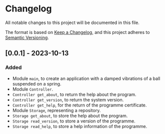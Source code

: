# Changelog

All notable changes to this project will be documented in this file.

The format is based on [Keep a Changelog](https://keepachangelog.com/en/1.0.0/), and this project adheres
to [Semantic Versioning](https://semver.org/spec/v2.0.0.html).

## [0.0.1] - 2023-10-13

### Added

- Module `main`, to create an application with a damped vibrations of a ball suspended on a spring.
- Module `Controller`.
- `Controller get_about`, to return the help about the program.
- `Controller get_version`, to return the system version.
- `Controller get_help`, for the return of the programme certificate.
- Module `Storage`, representing a repository.
- `Storage get_about`, to store the help about the program.
- `Storage read_version`, to store a version of the programme.
- `Storage read_help`, to store a help information of the programme.